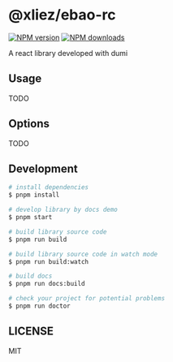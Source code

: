# @xliez/ebao-rc

[![NPM version](https://img.shields.io/npm/v/@xliez/ebao-rc.svg?style=flat)](https://npmjs.org/package/@xliez/ebao-rc)
[![NPM downloads](http://img.shields.io/npm/dm/@xliez/ebao-rc.svg?style=flat)](https://npmjs.org/package/@xliez/ebao-rc)

A react library developed with dumi

## Usage

TODO

## Options

TODO

## Development

```bash
# install dependencies
$ pnpm install

# develop library by docs demo
$ pnpm start

# build library source code
$ pnpm run build

# build library source code in watch mode
$ pnpm run build:watch

# build docs
$ pnpm run docs:build

# check your project for potential problems
$ pnpm run doctor
```

## LICENSE

MIT
